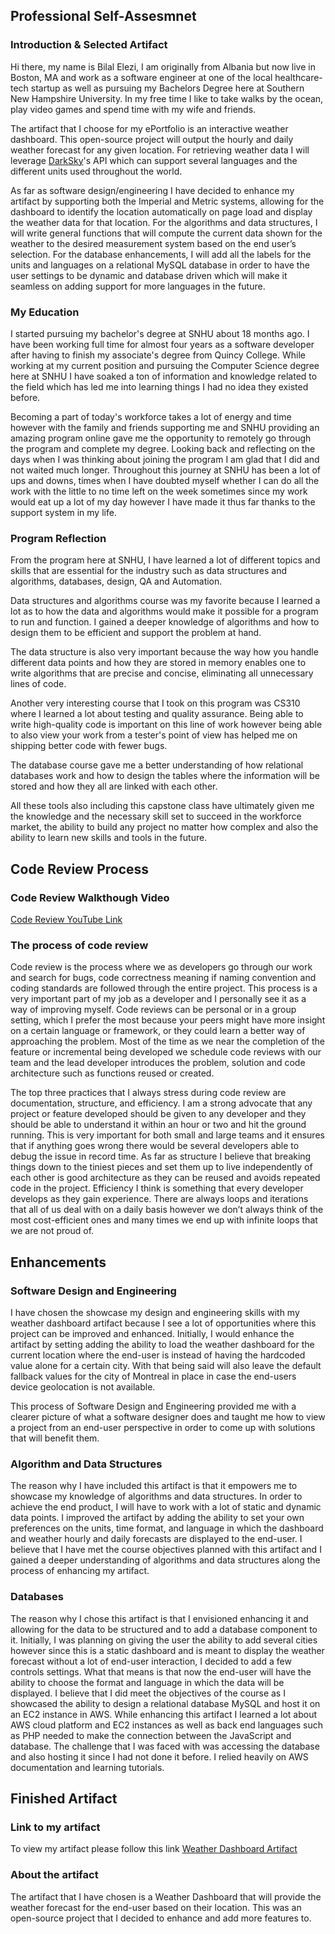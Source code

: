 
## Professional Self-Assesmnet 

### Introduction & Selected Artifact

  Hi there, my name is Bilal Elezi, I am originally from Albania but now live in Boston, MA and work as a software engineer at one of the local healthcare-tech startup as well as pursuing my Bachelors Degree here at Southern New Hampshire University. In my free time I like to take walks by the ocean, play video games and spend time with my wife and friends.

The artifact that I choose for my ePortfolio is an interactive weather dashboard. This open-source project will output the hourly and daily weather forecast for any given location. For retrieving weather data I will leverage [DarkSky](https://darksky.net)'s API which can support several languages and the different units used throughout the world.

As far as software design/engineering I have decided to enhance my artifact by supporting both the Imperial and Metric systems, allowing for the dashboard to identify the location automatically on page load and display the weather data for that location. For the algorithms and data structures, I will write general functions that will compute the current data shown for the weather to the desired measurement system based on the end user’s selection. For the database enhancements, I will add all the labels for the units and languages on a relational MySQL database in order to have the user settings to be dynamic and database driven which will make it seamless on adding support for more languages in the future.

### My Education 

  I started pursuing my bachelor's degree at SNHU about 18 months ago. I have been working full time for almost four years as a software developer after having to finish my associate's degree from Quincy College. While working at my current position and pursuing the Computer Science degree here at SNHU I have soaked a ton of information and knowledge related to the field which has led me into learning things I had no idea they existed before.

Becoming a part of today's workforce takes a lot of energy and time however with the family and friends supporting me and SNHU providing an amazing program online gave me the opportunity to remotely go through the program and complete my degree. Looking back and reflecting on the days when I was thinking about joining the program I am glad that I did and not waited much longer. Throughout this journey at SNHU has been a lot of ups and downs, times when I have doubted myself whether I can do all the work with the little to no time left on the week sometimes since my work would eat up a lot of my day however I have made it thus far thanks to the support system in my life. 

### Program Reflection

  From the program here at SNHU, I have learned a lot of different topics and skills that are essential for the industry such as data structures and algorithms, databases, design, QA and Automation. 

Data structures and algorithms course was my favorite because I learned a lot as to how the data and algorithms would make it possible for a program to run and function. I gained a deeper knowledge of algorithms and how to design them to be efficient and support the problem at hand. 

The data structure is also very important because the way how you handle different data points and how they are stored in memory enables one to write algorithms that are precise and concise, eliminating all unnecessary lines of code.

Another very interesting course that I took on this program was CS310 where I learned a lot about testing and quality assurance. Being able to write high-quality code is important on this line of work however being able to also view your work from a tester's point of view has helped me on shipping better code with fewer bugs. 

The database course gave me a better understanding of how relational databases work and how to design the tables where the information will be stored and how they all are linked with each other. 

All these tools also including this capstone class have ultimately given me the knowledge and the necessary skill set to succeed in the workforce market, the ability to build any project no matter how complex and also the ability to learn new skills and tools in the future.

## Code Review Process

### Code Review Walkthough Video

[Code Review YouTube Link](https://youtu.be/6_0Om5FcPik)

### The process of code review
Code review is the process where we as developers go through our work and search for bugs, code correctness meaning if naming convention and coding standards are followed through the entire project. This process is a very important part of my job as a developer and I personally see it as a way of improving myself. Code reviews can be personal or in a group setting, which I prefer the most because your peers might have more insight on a certain language or framework, or they could learn a better way of approaching the problem. Most of the time as we near the completion of the feature or incremental being developed we schedule code reviews with our team and the lead developer introduces the problem, solution and code architecture such as functions reused or created.

The top three practices that I always stress during code review are documentation, structure, and efficiency. I am a strong advocate that any project or feature developed should be given to any developer and they should be able to understand it within an hour or two and hit the ground running. This is very important for both small and large teams and it ensures that if anything goes wrong there would be several developers able to debug the issue in record time. As far as structure I believe that breaking things down to the tiniest pieces and set them up to live independently of each other is good architecture as they can be reused and avoids repeated code in the project. Efficiency I think is something that every developer develops as they gain experience. There are always loops and iterations that all of us deal with on a daily basis however we don’t always think of the most cost-efficient ones and many times we end up with infinite loops that we are not proud of.

## Enhancements

### Software Design and Engineering

  I have chosen the showcase my design and engineering skills with my weather dashboard artifact because I see a lot of opportunities where this project can be improved and enhanced. Initially, I would enhance the artifact by setting adding the ability to load the weather dashboard for the current location where the end-user is instead of having the hardcoded value alone for a certain city. With that being said will also leave the default fallback values for the city of Montreal in place in case the end-users device geolocation is not available. 

This process of Software Design and Engineering provided me with a clearer picture of what a software designer does and taught me how to view a project from an end-user perspective in order to come up with solutions that will benefit them.

### Algorithm and Data Structures
  
  The reason why I have included this artifact is that it empowers me to showcase my knowledge of algorithms and data structures. In order to achieve the end product, I will have to work with a lot of static and dynamic data points. I improved the artifact by adding the ability to set your own preferences on the units, time format, and language in which the dashboard and weather hourly and daily forecasts are displayed to the end-user. I believe that I have met the course objectives planned with this artifact and I gained a deeper understanding of algorithms and data structures along the process of enhancing my artifact.

### Databases

  The reason why I chose this artifact is that I envisioned enhancing it and allowing for the data to be structured and to add a database component to it. Initially, I was planning on giving the user the ability to add several cities however since this is a static dashboard and is meant to display the weather forecast without a lot of end-user interaction, I decided to add a few controls settings. What that means is that now the end-user will have the ability to choose the format and language in which the data will be displayed. I believe that I did meet the objectives of the course as I showcased the ability to design a relational database MySQL and host it on an EC2 instance in AWS. While enhancing this artifact I learned a lot about AWS cloud platform and EC2 instances as well as back end languages such as PHP needed to make the connection between the JavaScript and database. The challenge that I was faced with was accessing the database and also hosting it since I had not done it before. I relied heavily on AWS documentation and learning tutorials. 

## Finished Artifact

### Link to my artifact

To view my artifact please follow this link [Weather Dashboard Artifact](https:/belezi.github.io/project/index.html)

### About the artifact
The artifact that I have chosen is a Weather Dashboard that will provide the weather forecast for the end-user based on their location. This was an open-source project that I decided to enhance and add more features to.





